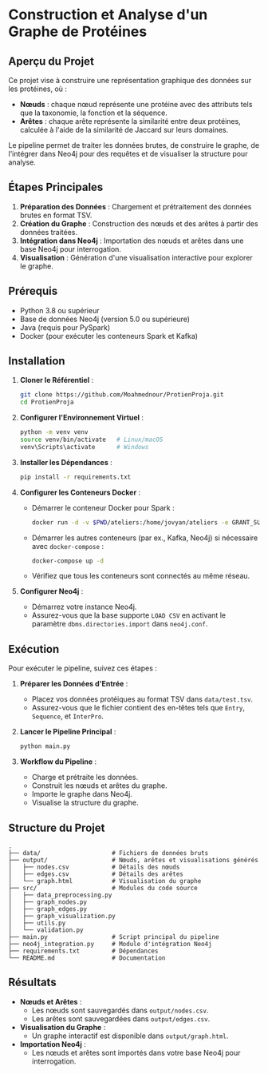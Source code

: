 # Construction et Analyse d'un Graphe de Protéines

## Aperçu du Projet
Ce projet vise à construire une représentation graphique des données sur les protéines, où :
- **Nœuds** : chaque nœud représente une protéine avec des attributs tels que la taxonomie, la fonction et la séquence.
- **Arêtes** : chaque arête représente la similarité entre deux protéines, calculée à l'aide de la similarité de Jaccard sur leurs domaines.

Le pipeline permet de traiter les données brutes, de construire le graphe, de l'intégrer dans Neo4j pour des requêtes et de visualiser la structure pour analyse.

## Étapes Principales
1. **Préparation des Données** : Chargement et prétraitement des données brutes en format TSV.
2. **Création du Graphe** : Construction des nœuds et des arêtes à partir des données traitées.
3. **Intégration dans Neo4j** : Importation des nœuds et arêtes dans une base Neo4j pour interrogation.
4. **Visualisation** : Génération d'une visualisation interactive pour explorer le graphe.

## Prérequis
- Python 3.8 ou supérieur
- Base de données Neo4j (version 5.0 ou supérieure)
- Java (requis pour PySpark)
- Docker (pour exécuter les conteneurs Spark et Kafka)

## Installation
1. **Cloner le Référentiel** :
    ```bash
    git clone https://github.com/Moahmednour/ProtienProja.git
    cd ProtienProja

    ```
2. **Configurer l'Environnement Virtuel** :
    ```bash
    python -m venv venv
    source venv/bin/activate   # Linux/macOS
    venv\Scripts\activate      # Windows
    ```
3. **Installer les Dépendances** :
    ```bash
    pip install -r requirements.txt
    ```
4. **Configurer les Conteneurs Docker** :
    - Démarrer le conteneur Docker pour Spark :
      ```bash
      docker run -d -v $PWD/ateliers:/home/jovyan/ateliers -e GRANT_SUDO=yes --user root  --name spark -p 4040:4040 -p 8888:8888 jupyter/all-spark-notebook:x86_64-ubuntu-22.04 start-notebook.sh --NotebookApp.token=''
      ```
    - Démarrer les autres conteneurs (par ex., Kafka, Neo4j) si nécessaire avec `docker-compose` :
      ```bash
      docker-compose up -d
      ```
    - Vérifiez que tous les conteneurs sont connectés au même réseau.

5. **Configurer Neo4j** :
    - Démarrez votre instance Neo4j.
    - Assurez-vous que la base supporte `LOAD CSV` en activant le paramètre `dbms.directories.import` dans `neo4j.conf`.

## Exécution
Pour exécuter le pipeline, suivez ces étapes :

1. **Préparer les Données d'Entrée** :
    - Placez vos données protéiques au format TSV dans `data/test.tsv`.
    - Assurez-vous que le fichier contient des en-têtes tels que `Entry`, `Sequence`, et `InterPro`.

2. **Lancer le Pipeline Principal** :
    ```bash
    python main.py
    ```
    
3. **Workflow du Pipeline** :
    - Charge et prétraite les données.
    - Construit les nœuds et arêtes du graphe.
    - Importe le graphe dans Neo4j.
    - Visualise la structure du graphe.

## Structure du Projet
```
.
├── data/                    # Fichiers de données bruts
├── output/                  # Nœuds, arêtes et visualisations générés
│   ├── nodes.csv            # Détails des nœuds
│   ├── edges.csv            # Détails des arêtes
│   └── graph.html           # Visualisation du graphe
├── src/                     # Modules du code source
│   ├── data_preprocessing.py
│   ├── graph_nodes.py
│   ├── graph_edges.py
│   ├── graph_visualization.py
│   ├── utils.py
│   └── validation.py
├── main.py                  # Script principal du pipeline
├── neo4j_integration.py     # Module d'intégration Neo4j
├── requirements.txt         # Dépendances
└── README.md                # Documentation
```

## Résultats
- **Nœuds et Arêtes** :
    - Les nœuds sont sauvegardés dans `output/nodes.csv`.
    - Les arêtes sont sauvegardées dans `output/edges.csv`.
- **Visualisation du Graphe** :
    - Un graphe interactif est disponible dans `output/graph.html`.
- **Importation Neo4j** :
    - Les nœuds et arêtes sont importés dans votre base Neo4j pour interrogation.
